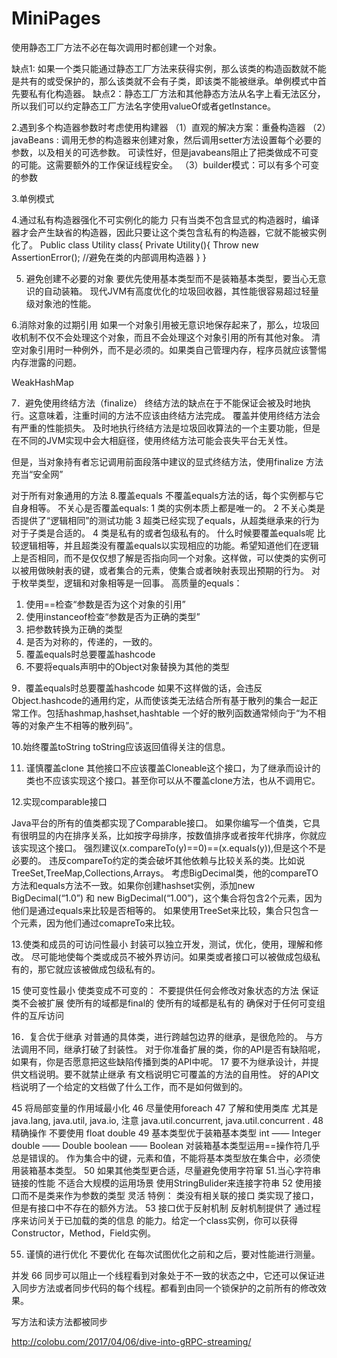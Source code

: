 # MiniPages

使用静态工厂方法不必在每次调用时都创建一个对象。

缺点1: 如果一个类只能通过静态工厂方法来获得实例，那么该类的构造函数就不能是共有的或受保护的，那么该类就不会有子类，即该类不能被继承。单例模式中首先要私有化构造器。
缺点2：静态工厂方法和其他静态方法从名字上看无法区分，所以我们可以约定静态工厂方法名字使用valueOf或者getInstance。

2.遇到多个构造器参数时考虑使用构建器
（1）直观的解决方案：重叠构造器
（2）javaBeans : 调用无参的构造器来创建对象，然后调用setter方法设置每个必要的参数，以及相关的可选参数。
可读性好，但是javabeans阻止了把类做成不可变的可能。这需要额外的工作保证线程安全。
（3）builder模式：可以有多个可变的参数

3.单例模式



4.通过私有构造器强化不可实例化的能力
只有当类不包含显式的构造器时，编译器才会产生缺省的构造器，因此只要让这个类包含私有的构造器，它就不能被实例化了。
Public class Utility class{
	Private Utility(){
		Throw new AssertionError();  //避免在类的内部调用构造器
	}
}

5. 避免创建不必要的对象
要优先使用基本类型而不是装箱基本类型，要当心无意识的自动装箱。
现代JVM有高度优化的垃圾回收器，其性能很容易超过轻量级对象池的性能。

6.消除对象的过期引用
如果一个对象引用被无意识地保存起来了，那么，垃圾回收机制不仅不会处理这个对象，而且不会处理这个对象引用的所有其他对象。
清空对象引用时一种例外，而不是必须的。如果类自己管理内存，程序员就应该警惕内存泄露的问题。

WeakHashMap


7．避免使用终结方法（finalize）
终结方法的缺点在于不能保证会被及时地执行。这意味着，注重时间的方法不应该由终结方法完成。
覆盖并使用终结方法会有严重的性能损失。 
及时地执行终结方法是垃圾回收算法的一个主要功能，但是在不同的JVM实现中会大相庭径，使用终结方法可能会丧失平台无关性。

但是，当对象持有者忘记调用前面段落中建议的显式终结方法，使用finalize 方法充当“安全网”

对于所有对象通用的方法
8.覆盖equals
不覆盖equals方法的话，每个实例都与它自身相等。
不关心是否覆盖equals:
1 类的实例本质上都是唯一的。
2 不关心类是否提供了“逻辑相同”的测试功能
3 超类已经实现了equals，从超类继承来的行为对于子类是合适的。
4 类是私有的或者包级私有的。
什么时候要覆盖equals呢
比较逻辑相等，并且超类没有覆盖equals以实现相应的功能。希望知道他们在逻辑上是否相同，而不是仅仅想了解是否指向同一个对象。这样做，可以使类的实例可以被用做映射表的键，或者集合的元素，使集合或者映射表现出预期的行为。
对于枚举类型，逻辑和对象相等是一回事。
高质量的equals：
1.	使用==检查“参数是否为这个对象的引用”
2.	使用instanceof检查“参数是否为正确的类型”
3.	把参数转换为正确的类型
4.	是否为对称的，传递的，一致的。
5.	覆盖equals时总要覆盖hashcode
6.	不要将equals声明中的Object对象替换为其他的类型

9．覆盖equals时总要覆盖hashcode
如果不这样做的话，会违反Object.hashcode的通用约定，从而使该类无法结合所有基于散列的集合一起正常工作。包括hashmap,hashset,hashtable
一个好的散列函数通常倾向于“为不相等的对象产生不相等的散列码”。

10.始终覆盖toString
toString应该返回值得关注的信息。

11. 谨慎覆盖clone
其他接口不应该覆盖Cloneable这个接口，为了继承而设计的类也不应该实现这个接口。甚至你可以从不覆盖clone方法，也从不调用它。

12.实现comparable接口

Java平台的所有的值类都实现了Comparable接口。
如果你编写一个值类，它具有很明显的内在排序关系，比如按字母排序，按数值排序或者按年代排序，你就应该实现这个接口。
强烈建议(x.compareTo(y)==0)==(x.equals(y)),但是这个不是必要的。
违反compareTo约定的类会破坏其他依赖与比较关系的类。比如说TreeSet,TreeMap,Collections,Arrays。
考虑BigDecimal类，他的compareTO方法和equals方法不一致。如果你创建hashset实例，添加new BigDecimal(“1.0”) 和 new BigDecimal(“1.00”)，这个集合将包含2个元素，因为他们是通过equals来比较是否相等的。
如果使用TreeSet来比较，集合只包含一个元素，因为他们通过comapreTo来比较。

13.使类和成员的可访问性最小
封装可以独立开发，测试，优化，使用，理解和修改。
尽可能地使每个类或成员不被外界访问。如果类或者接口可以被做成包级私有的，那它就应该被做成包级私有的。

15 使可变性最小
使类变成不可变的：
不要提供任何会修改对象状态的方法
保证类不会被扩展
使所有的域都是final的
使所有的域都是私有的
确保对于任何可变组件的互斥访问

16．复合优于继承
对普通的具体类，进行跨越包边界的继承，是很危险的。
与方法调用不同，继承打破了封装性。
对于你准备扩展的类，你的API是否有缺陷呢，如果有，你是否愿意把这些缺陷传播到类的API中呢。
17 要不为继承设计，并提供文档说明。要不就禁止继承
有文档说明它可覆盖的方法的自用性。
好的API文档说明了一个给定的文档做了什么工作，而不是如何做到的。



45 将局部变量的作用域最小化
46 尽量使用foreach
47 了解和使用类库 尤其是java.lang, java.util, java.io, 注意 java.util.concurrent, java.util.concurrent .
48 精确操作 不要使用 float double
49 基本类型优于装箱基本类型
int —— Integer
double —— Double
boolean —— Boolean
对装箱基本类型运用==操作符几乎总是错误的。
作为集合中的键，元素和值，不能将基本类型放在集合中，必须使用装箱基本类型。
50 如果其他类型更合适，尽量避免使用字符窜
51.当心字符串链接的性能
不适合大规模的运用场景 使用StringBulider来连接字符串
52 使用接口而不是类来作为参数的类型
灵活
特例：
类没有相关联的接口
类实现了接口，但是有接口中不存在的额外方法。
53 接口优于反射机制
反射机制提供了 通过程序来访问关于已加载的类的信息 的能力。给定一个class实例，你可以获得Constructor，Method，Field实例。

55. 谨慎的进行优化
不要优化
在每次试图优化之前和之后，要对性能进行测量。



并发
66 
同步可以阻止一个线程看到对象处于不一致的状态之中，它还可以保证进入同步方法或者同步代码的每个线程。都看到由同一个锁保护的之前所有的修改效果。

写方法和读方法都被同步

http://colobu.com/2017/04/06/dive-into-gRPC-streaming/
